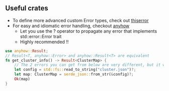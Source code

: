 ## Useful crates

* To define more advanced custom Error types, check out [thiserror](https://docs.rs/thiserror/1.0.20/thiserror/)
* For easy and idiomatic error handling, checkout [anyhow](https://docs.rs/anyhow/1.0.32/anyhow/)
    * Let you use the ? operator to propagate any error that implements std::error::Error trait
    * Highly recommended !!

```rust
use anyhow::Result;
// Result<T, anyhow::Error> and anyhow::Result<T> are equivalent
fn get_cluster_info() -> Result<ClusterMap> {
    // The 2 errors you can get from below are very different, but it works!
    let config = std::fs::read_to_string("cluster.json")?;
    let map: ClusterMap = serde_json::from_str(&config)?;
    Ok(map)
}
```